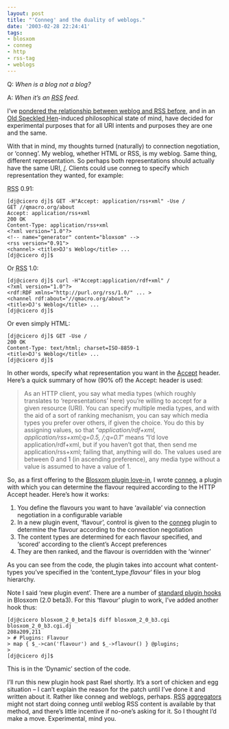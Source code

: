 ```yaml
---
layout: post
title: "'Conneg' and the duality of weblogs."
date: '2003-02-28 22:24:41'
tags:
- blosxom
- conneg
- http
- rss-tag
- weblogs
---
```



Q: *When is a blog not a blog?*

A: *When it’s an <acronym title="Rich Site Summary">RSS</acronym> feed.*

I’ve [pondered the relationship between weblog and RSS before](/2002/10/05/notes-to-self-what-should-the-rdfabout-point-to/), and in an [Old Speckled Hen](http://www.oldspeckledhen.co.uk/introduction.htm)-induced philosophical state of mind, have decided for experimental purposes that for all URI intents and purposes they are one and the same.

With that in mind, my thoughts turned (naturally) to connection negotiation, or ‘conneg’. My weblog, whether HTML or RSS, is my weblog. Same thing, different representation. So perhaps both representations should actually have the same URI, [/](/). Clients could use conneg to specify which representation they wanted, for example:

<acronym title="Rich Site Summary">RSS</acronym> 0.91:

```
[dj@cicero dj]$ GET -H"Accept: application/rss+xml" -Use /
GET //qmacro.org/about 
Accept: application/rss+xml 
200 OK 
Content-Type: application/rss+xml 
<?xml version="1.0"?>
<!-- name="generator" content="bloxsom" --> 
<rss version="0.91"> 
<channel> <title>DJ's Weblog</title> ...
[dj@cicero dj]$ 
```
Or <acronym title="Rich Site Summary">RSS</acronym> 1.0:

```
[dj@cicero dj]$ curl -H"Accept:application/rdf+xml" /
<?xml version="1.0"?> 
<rdf:RDF xmlns="http://purl.org/rss/1.0/" ... > 
<channel rdf:about="//qmacro.org/about"> 
<title>DJ's Weblog</title> ...
[dj@cicero dj]$ 
```

Or even simply HTML:

```
[dj@cicero dj]$ GET -Use / 
200 OK 
Content-Type: text/html; charset=ISO-8859-1   
<title>DJ's Weblog</title> ...
[dj@cicero dj]$ 
```

In other words, specify what representation you want in the [Accept](http://www.w3.org/Protocols/rfc2616/rfc2616-sec14.html#sec14.1) header. Here’s a quick summary of how (90% of) the Accept: header is used:

> As an HTTP client, you say what media types (which roughly translates to ‘representations’ here) you’re willing to accept for a given resource (URI). You can specify multiple media types, and with the aid of a sort of ranking mechanism, you can say which media types you prefer over others, if given the choice. You do this by assigning values, so that “*application/rdf+xml, application/rss+xml;q=0.5, */*;q=0.1*” means “I’d love application/rdf+xml, but if you haven’t got that, then send me application/rss+xml; failing that, anything will do. The values used are between 0 and 1 (in ascending preference), any media type without a value is assumed to have a value of 1.

So, as a first offering to the [Blosxom plugin love-in](http://www.raelity.org/apps/blosxom/plugin.shtml#registry), I wrote [conneg](/~dj/2003/02/conneg), a plugin with which you can determine the flavour required according to the HTTP Accept header. Here’s how it works:

1. You define the flavours you want to have ‘available’ via connection negotiation in a configurable variable
2. In a new plugin event, ‘flavour’, control is given to the [conneg](/~dj/2003/02/conneg) plugin to determine the flavour according to the connection negotiation
3. The content types are determined for each flavour specified, and ‘scored’ according to the client’s Accept preferences
4. They are then ranked, and the flavour is overridden with the ‘winner’

As you can see from the code, the plugin takes into account what content-types you’ve specified in the ‘content_type.*flavour*‘ files in your blog hierarchy.

Note I said ‘new plugin event’. There are a number of [standard plugin hooks](http://www.raelity.org/apps/blosxom/plugin.shtml) in Blosxom (2.0 beta3). For this ‘flavour’ plugin to work, I’ve added another hook thus:

```
[dj@cicero blosxom_2_0_beta]$ diff blosxom_2_0_b3.cgi blosxom_2_0_b3.cgi.dj 
208a209,211 
> # Plugins: Flavour 
> map { $_->can('flavour') and $_->flavour() } @plugins; 
>
[dj@cicero dj]$ 
```
This is in the ‘Dynamic’ section of the code.

I’ll run this new plugin hook past Rael shortly. It’s a sort of chicken and egg situation – I can’t explain the reason for the patch until I’ve done it and written about it. Rather like conneg and weblogs, perhaps. <acronym title="Rich Site Summary">RSS</acronym> [aggregators](http://www.oreillynet.com/%7Erael/lang/perl/blagg) might not start doing conneg until weblog RSS content is available by that method, and there’s little incentive if no-one’s asking for it. So I thought I’d make a move. Experimental, mind you.

